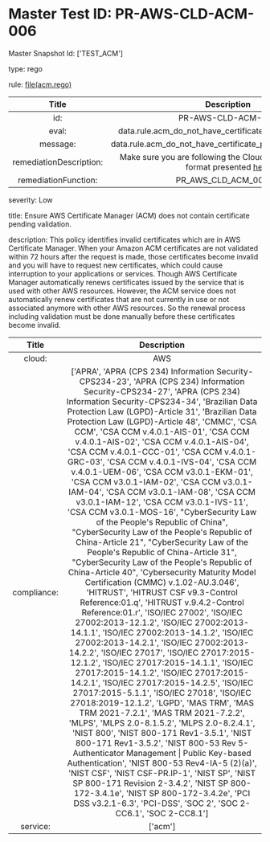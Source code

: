 



# Master Test ID: PR-AWS-CLD-ACM-006


Master Snapshot Id: ['TEST_ACM']

type: rego

rule: [file(acm.rego)]  
  
  
  
  

|Title|Description|
| :---: | :---: |
|id: |PR-AWS-CLD-ACM-006|
|eval: |data.rule.acm_do_not_have_certificate_pending_validation|
|message: |data.rule.acm_do_not_have_certificate_pending_validation_err|
|remediationDescription: |Make sure you are following the Cloudformation template format presented <a href='https://boto3.amazonaws.com/v1/documentation/api/latest/reference/services/acm.html#ACM.Client.describe_certificate' target='_blank'>here</a>|
|remediationFunction: |PR_AWS_CLD_ACM_006.py|


severity: Low

title: Ensure AWS Certificate Manager (ACM) does not contain certificate pending validation.

description: This policy identifies invalid certificates which are in AWS Certificate Manager. When your Amazon ACM certificates are not validated within 72 hours after the request is made, those certificates become invalid and you will have to request new certificates, which could cause interruption to your applications or services. Though AWS Certificate Manager automatically renews certificates issued by the service that is used with other AWS resources. However, the ACM service does not automatically renew certificates that are not currently in use or not associated anymore with other AWS resources. So the renewal process including validation must be done manually before these certificates become invalid.  
  
  

|Title|Description|
| :---: | :---: |
|cloud: |AWS|
|compliance: |['APRA', 'APRA (CPS 234) Information Security-CPS234-23', 'APRA (CPS 234) Information Security-CPS234-27', 'APRA (CPS 234) Information Security-CPS234-34', 'Brazilian Data Protection Law (LGPD)-Article 31', 'Brazilian Data Protection Law (LGPD)-Article 48', 'CMMC', 'CSA CCM', 'CSA CCM v.4.0.1-AIS-01', 'CSA CCM v.4.0.1-AIS-02', 'CSA CCM v.4.0.1-AIS-04', 'CSA CCM v.4.0.1-CCC-01', 'CSA CCM v.4.0.1-GRC-03', 'CSA CCM v.4.0.1-IVS-04', 'CSA CCM v.4.0.1-UEM-06', 'CSA CCM v3.0.1-EKM-01', 'CSA CCM v3.0.1-IAM-02', 'CSA CCM v3.0.1-IAM-04', 'CSA CCM v3.0.1-IAM-08', 'CSA CCM v3.0.1-IAM-12', 'CSA CCM v3.0.1-IVS-11', 'CSA CCM v3.0.1-MOS-16', "CyberSecurity Law of the People's Republic of China", "CyberSecurity Law of the People's Republic of China-Article 21", "CyberSecurity Law of the People's Republic of China-Article 31", "CyberSecurity Law of the People's Republic of China-Article 40", 'Cybersecurity Maturity Model Certification (CMMC) v.1.02-AU.3.046', 'HITRUST', 'HITRUST CSF v9.3-Control Reference:01.q', 'HITRUST v.9.4.2-Control Reference:01.r', 'ISO/IEC 27002', 'ISO/IEC 27002:2013-12.1.2', 'ISO/IEC 27002:2013-14.1.1', 'ISO/IEC 27002:2013-14.1.2', 'ISO/IEC 27002:2013-14.2.1', 'ISO/IEC 27002:2013-14.2.2', 'ISO/IEC 27017', 'ISO/IEC 27017:2015-12.1.2', 'ISO/IEC 27017:2015-14.1.1', 'ISO/IEC 27017:2015-14.1.2', 'ISO/IEC 27017:2015-14.2.1', 'ISO/IEC 27017:2015-14.2.5', 'ISO/IEC 27017:2015-5.1.1', 'ISO/IEC 27018', 'ISO/IEC 27018:2019-12.1.2', 'LGPD', 'MAS TRM', 'MAS TRM 2021-7.2.1', 'MAS TRM 2021-7.2.2', 'MLPS', 'MLPS 2.0-8.1.5.2', 'MLPS 2.0-8.2.4.1', 'NIST 800', 'NIST 800-171 Rev1-3.5.1', 'NIST 800-171 Rev1-3.5.2', 'NIST 800-53 Rev 5-Authenticator Management \| Public Key-based Authentication', 'NIST 800-53 Rev4-IA-5 (2)(a)', 'NIST CSF', 'NIST CSF-PR.IP-1', 'NIST SP', 'NIST SP 800-171 Revision 2-3.4.2', 'NIST SP 800-172-3.4.1e', 'NIST SP 800-172-3.4.2e', 'PCI DSS v3.2.1-6.3', 'PCI-DSS', 'SOC 2', 'SOC 2-CC6.1', 'SOC 2-CC8.1']|
|service: |['acm']|



[file(acm.rego)]: https://github.com/prancer-io/prancer-compliance-test/tree/master/aws/cloud/acm.rego
